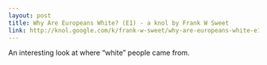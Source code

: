```yaml
---
layout: post
title: Why Are Europeans White? (E1) - a knol by Frank W Sweet
link: http://knol.google.com/k/frank-w-sweet/why-are-europeans-white-e1/k16kl3c2f2au/14
---
```

An interesting look at where “white” people came from.
